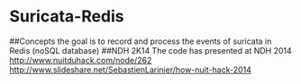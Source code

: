 Suricata-Redis
==============
##Concepts
the goal is to record and process the events of suricata in Redis (noSQL database)
##NDH 2K14
The code has presented at NDH 2014 http://www.nuitduhack.com/node/262 http://www.slideshare.net/SebastienLarinier/how-nuit-hack-2014
